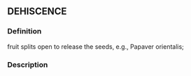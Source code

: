 ## DEHISCENCE
### Definition
 fruit splits open to release the seeds, e.g., Papaver orientalis;

### Description
